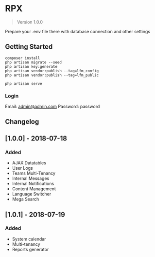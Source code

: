 # RPX
> Version 1.0.0

Prepare your .env file there with database connection and other settings

## Getting Started

```
composer install
php artisan migrate --seed
php artisan key:generate
php artisan vendor:publish --tag=lfm_config
php artisan vendor:publish --tag=lfm_public
```

```
php artisan serve
```

### Login

Email: admin@admin.com
Password: password

## Changelog

## [1.0.0] - 2018-07-18
### Added

- AJAX Datatables
- User Logs
- Teams Multi-Tenancy
- Internal Messages
- Internal Notifications
- Content Management
- Language Switcher
- Mega Search

## [1.0.1] - 2018-07-19
### Added
- System calendar
- Multi-tenancy
- Reports generator